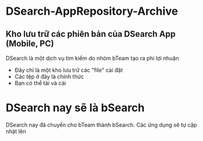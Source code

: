 # DSearch-AppRepository-Archive
## Kho lưu trữ các phiên bản của DSearch App (Mobile, PC)

DSearch là một dịch vụ tìm kiếm do nhóm bTeam tạo ra phi lợi nhuận

- Đây chỉ là một kho lưu trữ các "file" cài đặt
- Các tệp ở đây là chính thức
- Bạn có thể tải và cài

# DSearch nay sẽ là bSearch

DSearch nay đã chuyển cho bTeam thành bSearch. Các ứng dụng sẽ tự cập nhật lên
